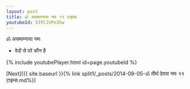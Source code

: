 ```yaml
---
layout: post
title: ॐ असमाम्नाया नमः ११ टाइम्स
youtubeId: 53fCJVPn3hw
---
```

 
 
 ॐ असमाम्नाया नमः  
 
 -  वेदों से परे कौन है 
 
  
 
  
 
 
 
 
 
 


{% include youtubePlayer.html id=page.youtubeId %}
 
[Next]({{ site.baseurl }}{% link  split1/_posts/2014-09-05-ॐ तीर्थ देवया नमः ११ टाइम्स.md%})
 

